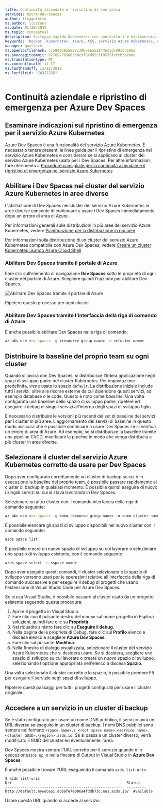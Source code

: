```yaml
---
title: Continuità aziendale e ripristino di emergenza
services: azure-dev-spaces
author: lisaguthrie
ms.author: lcozzens
ms.date: 01/28/2019
ms.topic: conceptual
description: Sviluppo rapido Kubernetes con contenitori e microservizi in Azure
keywords: 'Docker, Kubernetes, Azure, AKS, servizio Azure Kubernetes, contenitori, Helm, rete mesh di servizi, routing rete mesh di servizi, kubectl, k8s '
manager: gwallace
ms.openlocfilehash: c7594059a5627c3967aba52144ed3dc99cb510e3
ms.sourcegitcommit: b77e97709663c0c9f84d95c1f0578fcfcb3b2a6c
ms.translationtype: MT
ms.contentlocale: it-IT
ms.lasthandoff: 11/22/2019
ms.locfileid: "74327285"
---
```

# <a name="business-continuity-and-disaster-recovery-in-azure-dev-spaces"></a>Continuità aziendale e ripristino di emergenza per Azure Dev Spaces

## <a name="review-disaster-recovery-guidance-for-azure-kubernetes-service-aks"></a>Esaminare indicazioni sul ripristino di emergenza per il servizio Azure Kubernetes

Azure Dev Spaces è una funzionalità del servizio Azure Kubernetes. È necessario tenere presenti le linee guida per il ripristino di emergenza nel servizio Azure Kubernetes e considerare se si applicano ai cluster del servizio Azure Kubernetes usato per i Dev Spaces. Per altre informazioni, fare riferimento a [Procedure consigliate per la continuità aziendale e il ripristino di emergenza nel servizio Azure Kubernetes](https://docs.microsoft.com/azure/aks/operator-best-practices-multi-region)

## <a name="enable-dev-spaces-on-aks-clusters-in-different-regions"></a>Abilitare i Dev Spaces nei cluster del servizio Azure Kubernetes in aree diverse

L'abilitazione di Dev Spaces nei cluster del servizio Azure Kubernetes in aree diverse consente di continuare a usare i Dev Spaces immediatamente dopo un errore di area di Azure.

Per informazioni generali sulle distribuzioni in più aree del servizio Azure Kubernetes, vedere [Pianificazione per la distribuzione in più aree](https://docs.microsoft.com/azure/aks/operator-best-practices-multi-region#plan-for-multiregion-deployment)

Per informazioni sulla distribuzione di un cluster del servizio Azure Kubernetes compatibile con Azure Dev Spaces, vedere [Creare un cluster Kubernetes usando Azure Cloud Shell](https://docs.microsoft.com/azure/dev-spaces/how-to/create-cluster-cloud-shell)

### <a name="enable-dev-spaces-via-the-azure-portal"></a>Abilitare Dev Spaces tramite il portale di Azure

Fare clic sull'elemento di navigazione **Dev Spaces** sotto le proprietà di ogni cluster nel portale di Azure. Scegliere quindi l'opzione per abilitare Dev Spaces.

![Abilitare Dev Spaces tramite il portale di Azure](../media/common/enable-dev-spaces.jpg)

Ripetere questo processo per ogni cluster.

### <a name="enable-dev-spaces-via-the-azure-cli"></a>Abilitare Dev Spaces tramite l'interfaccia della riga di comando di Azure

È anche possibile abilitare Dev Spaces nella riga di comando:

```cmd
az aks use-dev-spaces -g <resource group name> -n <cluster name>
```

## <a name="deploy-your-teams-baseline-to-each-cluster"></a>Distribuire la baseline del proprio team su ogni cluster

Quando si lavora con Dev Spaces, si distribuisce l'intera applicazione negli spazi di sviluppo padre nel cluster Kubernetes. Per impostazione predefinita, viene usato lo spazio `default`. La distribuzione iniziale include tutti i servizi, oltre alle risorse esterne da cui dipendono questi servizi, ad esempio database o le code. Questo è noto come *baseline*. Una volta configurata una baseline dello spazio di sviluppo padre, ripetere ed eseguire il debug di singoli servizi all'interno degli spazi di sviluppo figlio.

È necessario distribuire le versioni più recenti del set di baseline dei servizi per i cluster in più aree. L'aggiornamento dei servizi di baseline in questo modo assicura che è possibile continuare a usare Dev Spaces se si verifica un errore di area di Azure. Ad esempio, se si distribuisce la baseline tramite una pipeline CI/CD, modificare la pipeline in modo che venga distribuita a più cluster in aree diverse.

## <a name="select-the-correct-aks-cluster-to-use-for-dev-spaces"></a>Selezionare il cluster del servizio Azure Kubernetes corretto da usare per Dev Spaces

Dopo aver configurato correttamente un cluster di backup su cui è in esecuzione la baseline del proprio team, è possibile passare rapidamente al cluster di backup in qualsiasi momento. È possibile quindi eseguire di nuovo i singoli servizi su cui si stava lavorando in Dev Spaces.

Selezionare un altro cluster con il comando interfaccia della riga di comando seguente:

```cmd
az aks use-dev-spaces -g <new resource group name> -n <new cluster name>
```

È possibile elencare gli spazi di sviluppo disponibili nel nuovo cluster con il comando seguente:

```cmd
azds space list
```

È possibile creare un nuovo spazio di sviluppo su cui lavorare o selezionare uno spazio di sviluppo esistente, con il comando seguente:

```cmd
azds space select -n <space name>
```

Dopo aver eseguito questi comandi, il cluster selezionato e lo spazio di sviluppo verranno usati per le operazioni relative all'interfaccia della riga di comando successive e per eseguire il debug di progetti che usano l'estensione di Visual Studio Code per Azure Dev Spaces.

Se si usa Visual Studio, è possibile passare al cluster usato da un progetto esistente seguendo questa procedura:

1. Aprire il progetto in Visual Studio.
1. Fare clic con il pulsante destro del mouse sul nome progetto in Esplora soluzioni, quindi fare clic su **Proprietà**.
1. Nel riquadro sinistro fare clic su **Eseguire il debug**.
1. Nella pagina delle proprietà di Debug, fare clic sul **Profilo** elenco a discesa elenco e scegliere **Azure Dev Spaces**.
1. Fare clic sul pulsante **Modifica**.
1. Nella finestra di dialogo visualizzata, selezionare il cluster del servizio Azure Kubernetes che si desidera usare. Se si desidera, scegliere uno spazio di sviluppo su cui lavorare o creare un nuovo spazio di sviluppo, selezionando l'opzione appropriata nell'elenco a discesa **Spazio**.

Una volta selezionato il cluster corretto e lo spazio, è possibile premere F5 per eseguire il servizio negli spazi di sviluppo.

Ripetere questi passaggi per tutti i progetti configurati per usare il cluster originale.

## <a name="access-a-service-on-a-backup-cluster"></a>Accedere a un servizio in un cluster di backup

Se è stato configurato per usare un nome DNS pubblico, il servizio avrà un URL diverso se eseguito in un cluster di backup. I nomi DNS pubblici sono sempre nel formato `<space name>.s.<root space name>.<service name>.<cluster GUID>.<region>.azds.io`. Se si passa a un cluster diverso, verrà modificato il GUID del cluster ed eventualmente l'area.

Dev Spaces mostra sempre l'URL corretto per il servizio quando è in esecuzione`azds up`, o nella finestra di Output in Visual Studio in **Azure Dev Spaces**.

È anche possibile trovare l'URL eseguendo il comando `azds list-uris`:
```
$ azds list-uris
Uri                                                     Status
------------------------------------------------------  ---------
http://default.mywebapi.d05afe7e006a4fddb73c.eus.azds.io/  Available
```

Usare questo URL quando si accede al servizio.
